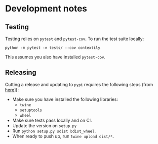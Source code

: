 # Development notes

## Testing

Testing relies on `pytest` and  `pytest-cov`. To run the test suite locally:

```
python -m pytest -v tests/ --cov contextily
```

This assumes you also have installed `pytest-cov`.

## Releasing

Cutting a release and updating to `pypi` requires the following steps (from
[here](https://packaging.python.org/tutorials/packaging-projects/)]):

* Make sure you have installed the following libraries:
    * `twine`
    * `setuptools`
    * `wheel`
* Make sure tests pass locally and on CI.
* Update the version on `setup.py`
* Run `python setup.py sdist bdist_wheel`.
* When ready to push up, run `twine upload dist/*`.

